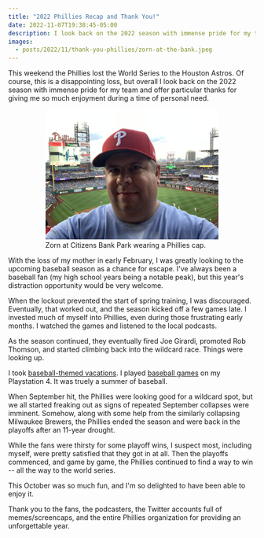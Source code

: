 ```yaml
---
title: "2022 Phillies Recap and Thank You!"
date: 2022-11-07T19:38:45-05:00
description: I look back on the 2022 season with immense pride for my team and offer particular thanks for giving me so much enjoyment during a time of personal need.
images:
  - posts/2022/11/thank-you-phillies/zorn-at-the-bank.jpeg
---
```


This weekend the Phillies lost the World Series to the Houston Astros. Of course, this is a disappointing loss, but overall I look back on the 2022 season with immense pride for my team and offer particular thanks for giving me so much enjoyment during a time of personal need.

<figure style="width: 70%; margin: 0 auto;">
<a href="zorn-at-the-bank.jpeg">
<img src="zorn-at-the-bank.jpeg" alt="Zorn at Citizens Bank Park wearing a Phillies cap." data-action="zoom" />
</a>
<figcaption>Zorn at Citizens Bank Park wearing a Phillies cap.</figcaption>
</figure>

With the loss of my mother in early February, I was greatly looking to the upcoming baseball season as a chance for escape. I've always been a baseball fan (my high school years being a notable peak), but this year's distraction opportunity would be very welcome. 

When the lockout prevented the start of spring training, I was discouraged. Eventually, that worked out, and the season kicked off a few games late. I invested much of myself into Phillies, even during those frustrating early months. I watched the games and listened to the local podcasts.

As the season continued, they eventually fired Joe Girardi, promoted Rob Thomson, and started climbing back into the wildcard race. Things were looking up. 

I took [baseball-themed vacations](https://mikezornek.com/posts/2022/7/baseball-hall-of-fame/). I played [baseball games](https://mikezornek.com/posts/2022/6/1-standup/) on my Playstation 4. It was truely a summer of baseball.

When September hit, the Phillies were looking good for a wildcard spot, but we all started freaking out as signs of repeated September collapses were imminent. Somehow, along with some help from the similarly collapsing Milwaukee Brewers, the Phillies ended the season and were back in the playoffs after an 11-year drought.

While the fans were thirsty for some playoff wins, I suspect most, including myself, were pretty satisfied that they got in at all. Then the playoffs commenced, and game by game, the Phillies continued to find a way to win -- all the way to the world series. 

This October was so much fun, and I'm so delighted to have been able to enjoy it.

Thank you to the fans, the podcasters, the Twitter accounts full of memes/screencaps, and the entire Phillies organization for providing an unforgettable year.
